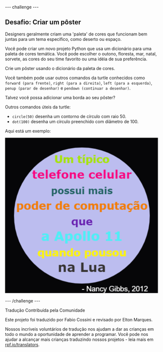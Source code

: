 --- challenge ---

## Desafio: Criar um pôster

Designers geralmente criam uma 'paleta' de cores que funcionam bem juntas para um tema específico, como deserto ou espaço.

Você pode criar um novo projeto Python que usa um dicionário para uma paleta de cores temática. Você pode escolher o outono, floresta, mar, natal, sorvete, as cores do seu time favorito ou uma idéia de sua preferência.

Crie um pôster usando o dicionário da paleta de cores.

Você também pode usar outros comandos da turtle conhecidos como `forward (para frente)`, `right (para a direita)`, `left (para a esquerda)`, `penup (parar de desenhar)` e `pendown (continuar a desenhar)`.

Talvez você possa adicionar uma borda ao seu pôster?

Outros comandos úteis da turtle:

+ `circle(50)` desenha um contorno de círculo com raio 50.
+ `dot(100)` desenha um círculo preenchido com diâmetro de 100. 

Aqui está um exemplo:

![screenshot](images/colourful-finished.png)

--- /challenge ---

Tradução Contribuída pela Comunidade

Este projeto foi traduzido por Fabio Cossini e revisado por Elton Marques.

Nossos incríveis voluntários de tradução nos ajudam a dar as crianças em todo o mundo a oportunidade de aprender a programar. Você pode nos ajudar a alcançar mais crianças traduzindo nossos projetos - leia mais em [rpf.io/translators](https://rpf.io/translators).